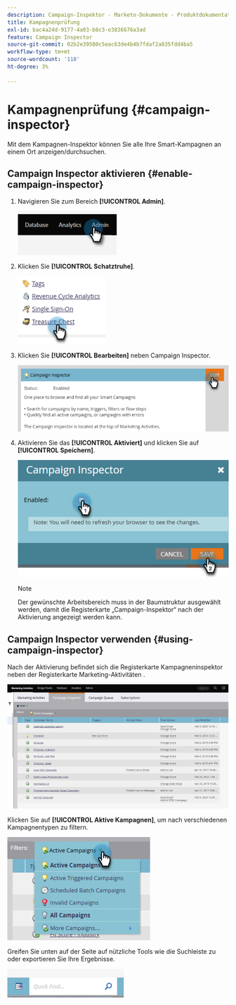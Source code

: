 ```yaml
---
description: Campaign-Inspektor - Marketo-Dokumente - Produktdokumentation
title: Kampagnenprüfung
exl-id: bac4a24d-9177-4a03-b8c3-e3836676a3ad
feature: Campaign Inspector
source-git-commit: 02b2e39580c5eac63de4b4b7fdaf2a835fdd4ba5
workflow-type: tm+mt
source-wordcount: '118'
ht-degree: 3%

---
```


# Kampagnenprüfung {#campaign-inspector}

Mit dem Kampagnen-Inspektor können Sie alle Ihre Smart-Kampagnen an einem Ort anzeigen/durchsuchen.

## Campaign Inspector aktivieren {#enable-campaign-inspector}

1. Navigieren Sie zum Bereich **[!UICONTROL Admin]**.

   ![](assets/campaign-inspector-1.png)

1. Klicken Sie **[!UICONTROL Schatztruhe]**.

   ![](assets/campaign-inspector-2.png)

1. Klicken Sie **[!UICONTROL Bearbeiten]** neben Campaign Inspector.

   ![](assets/campaign-inspector-3.png)

1. Aktivieren Sie das **[!UICONTROL Aktiviert]** und klicken Sie auf **[!UICONTROL Speichern]**.

   ![](assets/campaign-inspector-4.png)

   >[!NOTE]
   >
   >Der gewünschte Arbeitsbereich muss in der Baumstruktur ausgewählt werden, damit die Registerkarte „Campaign-Inspektor“ nach der Aktivierung angezeigt werden kann.

## Campaign Inspector verwenden {#using-campaign-inspector}

Nach der Aktivierung befindet sich die Registerkarte Kampagneninspektor neben der Registerkarte Marketing-Aktivitäten .

![](assets/campaign-inspector-5.png)

Klicken Sie auf **[!UICONTROL Aktive Kampagnen]**, um nach verschiedenen Kampagnentypen zu filtern.

![](assets/campaign-inspector-6.png)

Greifen Sie unten auf der Seite auf nützliche Tools wie die Suchleiste zu oder exportieren Sie Ihre Ergebnisse.

![](assets/campaign-inspector-7.png)
